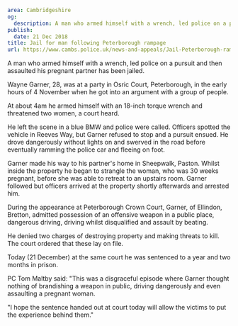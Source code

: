 ```yaml
area: Cambridgeshire
og:
  description: A man who armed himself with a wrench, led police on a pursuit and then assaulted his pregnant partner has been jailed.
publish:
  date: 21 Dec 2018
title: Jail for man following Peterborough rampage
url: https://www.cambs.police.uk/news-and-appeals/Jail-Peterborough-rampage
```

A man who armed himself with a wrench, led police on a pursuit and then assaulted his pregnant partner has been jailed.

Wayne Garner, 28, was at a party in Osric Court, Peterborough, in the early hours of 4 November when he got into an argument with a group of people.

At about 4am he armed himself with an 18-inch torque wrench and threatened two women, a court heard.

He left the scene in a blue BMW and police were called. Officers spotted the vehicle in Reeves Way, but Garner refused to stop and a pursuit ensued. He drove dangerously without lights on and swerved in the road before eventually ramming the police car and fleeing on foot.

Garner made his way to his partner's home in Sheepwalk, Paston. Whilst inside the property he began to strangle the woman, who was 30 weeks pregnant, before she was able to retreat to an upstairs room. Garner followed but officers arrived at the property shortly afterwards and arrested him.

During the appearance at Peterborough Crown Court, Garner, of Ellindon, Bretton, admitted possession of an offensive weapon in a public place, dangerous driving, driving whilst disqualified and assault by beating.

He denied two charges of destroying property and making threats to kill. The court ordered that these lay on file.

Today (21 December) at the same court he was sentenced to a year and two months in prison.

PC Tom Maltby said: "This was a disgraceful episode where Garner thought nothing of brandishing a weapon in public, driving dangerously and even assaulting a pregnant woman.

"I hope the sentence handed out at court today will allow the victims to put the experience behind them."
